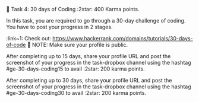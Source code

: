 🔖 Task 4: 30 days of Coding :2star: 400 Karma points.

In this task, you are required to go through a 30-day challenge of coding. You have to post your progress in 2 stages.

:link~1: Check out: https://www.hackerrank.com/domains/tutorials/30-days-of-code 
📌 NOTE: Make sure your profile is public.

After completing up to 15 days, share your profile URL and post the screenshot of your progress in the ⁠task-dropbox channel using the hashtag #ge-30-days-coding15 to avail :2star:  200 karma points.

After completing up to 30 days, share your profile URL and post the screenshot of your progress in the ⁠task-dropbox channel using the hashtag #ge-30-days-coding30 to avail :2star: 200 karma points.